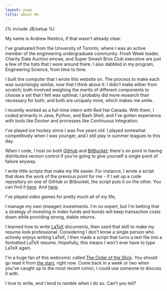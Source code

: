 ```yaml
---
layout: page
title: About Me
---
```

{% include JB/setup %}

My name is Andrew Nestico, if that wasn't already clear.

I've graduated from the University of Toronto, where I was an active member of the engineering undergraduate community. Frosh Week leader, Charity Date Auction emcee, and Super Smash Bros Club executive are just a few of the hats that I wore around there. I also dabbled in my program, Engineering Science, from time to time.

I built the computer that I wrote this website on. The process to make each was surprisingly similar, now that I think about it: I didn't make either from scratch; both involved weighing the merits of different components to choose a set that I felt was optimal; I probably did more research than necessary for both; and both are uniquely mine, which makes me smile.

I recently worked as a full-time intern with Red Hat Canada. With them, I coded primarily in Java, Python, and Bash Shell, and I've gotten experience with tools like Docker and processes like Continuous Integration.

I've played ice hockey since I was five years old. I played somewhat competitively when I was younger, and I still play in summer leagues to this day.

When I code, I host on both [GitHub](https://github.com/avnestico) and [BitBucket](https://bitbucket.org/avnestico); there's no point in having distributed version control if you're going to give yourself a single point of failure anyway.

I write little scripts that make my life easier. For instance, I wrote a script that does the work of the previous point for me - if I set up a code repository on one of GitHub or Bitbucket, the script puts it on the other. You can find it [here](https://github.com/avnestico/version-control-distributor). And [here](https://bitbucket.org/avnestico/version-control-distributor).

I've played video games for pretty much all of my life, 

I manage my own (meager) investments. I'm no expert, but I'm betting that a strategy of investing in index funds and bonds will keep transaction costs down while providing strong, stable returns.

I learned how to write [LaTeX](http://latex-project.org) documents, then used that skill to make my resume look professional. Considering I don't know a single person who actively enjoys writing LaTeX, I then made a script that turns a text file into a formatted LaTeX resume. Hopefully, this means I won't ever have to type LaTeX again.

I'm a huge fan of this webcomic called [The Order of the Stick](http://www.giantitp.com/Comics.html). You should go read it from [the start](http://www.giantitp.com/comics/oots0001.html), right now. Come back in a week or two when you've caught up to the most recent comic; I could use someone to discuss it with.

I love to write, and I tend to ramble when I do so. Can't you tell?

